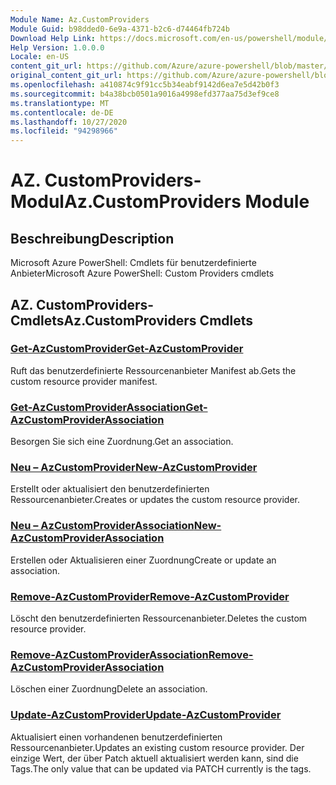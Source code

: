 ```yaml
---
Module Name: Az.CustomProviders
Module Guid: b98dded0-6e9a-4371-b2c6-d74464fb724b
Download Help Link: https://docs.microsoft.com/en-us/powershell/module/az.customproviders
Help Version: 1.0.0.0
Locale: en-US
content_git_url: https://github.com/Azure/azure-powershell/blob/master/src/CustomProviders/help/Az.CustomProviders.md
original_content_git_url: https://github.com/Azure/azure-powershell/blob/master/src/CustomProviders/help/Az.CustomProviders.md
ms.openlocfilehash: a410874c9f91cc5b34eabf9142d6ea7e5d42b0f3
ms.sourcegitcommit: b4a38bcb0501a9016a4998efd377aa75d3ef9ce8
ms.translationtype: MT
ms.contentlocale: de-DE
ms.lasthandoff: 10/27/2020
ms.locfileid: "94298966"
---
```

# <span data-ttu-id="8d2e9-101">AZ. CustomProviders-Modul</span><span class="sxs-lookup"><span data-stu-id="8d2e9-101">Az.CustomProviders Module</span></span>
## <span data-ttu-id="8d2e9-102">Beschreibung</span><span class="sxs-lookup"><span data-stu-id="8d2e9-102">Description</span></span>
<span data-ttu-id="8d2e9-103">Microsoft Azure PowerShell: Cmdlets für benutzerdefinierte Anbieter</span><span class="sxs-lookup"><span data-stu-id="8d2e9-103">Microsoft Azure PowerShell: Custom Providers cmdlets</span></span>

## <span data-ttu-id="8d2e9-104">AZ. CustomProviders-Cmdlets</span><span class="sxs-lookup"><span data-stu-id="8d2e9-104">Az.CustomProviders Cmdlets</span></span>
### [<span data-ttu-id="8d2e9-105">Get-AzCustomProvider</span><span class="sxs-lookup"><span data-stu-id="8d2e9-105">Get-AzCustomProvider</span></span>](Get-AzCustomProvider.md)
<span data-ttu-id="8d2e9-106">Ruft das benutzerdefinierte Ressourcenanbieter Manifest ab.</span><span class="sxs-lookup"><span data-stu-id="8d2e9-106">Gets the custom resource provider manifest.</span></span>

### [<span data-ttu-id="8d2e9-107">Get-AzCustomProviderAssociation</span><span class="sxs-lookup"><span data-stu-id="8d2e9-107">Get-AzCustomProviderAssociation</span></span>](Get-AzCustomProviderAssociation.md)
<span data-ttu-id="8d2e9-108">Besorgen Sie sich eine Zuordnung.</span><span class="sxs-lookup"><span data-stu-id="8d2e9-108">Get an association.</span></span>

### [<span data-ttu-id="8d2e9-109">Neu – AzCustomProvider</span><span class="sxs-lookup"><span data-stu-id="8d2e9-109">New-AzCustomProvider</span></span>](New-AzCustomProvider.md)
<span data-ttu-id="8d2e9-110">Erstellt oder aktualisiert den benutzerdefinierten Ressourcenanbieter.</span><span class="sxs-lookup"><span data-stu-id="8d2e9-110">Creates or updates the custom resource provider.</span></span>

### [<span data-ttu-id="8d2e9-111">Neu – AzCustomProviderAssociation</span><span class="sxs-lookup"><span data-stu-id="8d2e9-111">New-AzCustomProviderAssociation</span></span>](New-AzCustomProviderAssociation.md)
<span data-ttu-id="8d2e9-112">Erstellen oder Aktualisieren einer Zuordnung</span><span class="sxs-lookup"><span data-stu-id="8d2e9-112">Create or update an association.</span></span>

### [<span data-ttu-id="8d2e9-113">Remove-AzCustomProvider</span><span class="sxs-lookup"><span data-stu-id="8d2e9-113">Remove-AzCustomProvider</span></span>](Remove-AzCustomProvider.md)
<span data-ttu-id="8d2e9-114">Löscht den benutzerdefinierten Ressourcenanbieter.</span><span class="sxs-lookup"><span data-stu-id="8d2e9-114">Deletes the custom resource provider.</span></span>

### [<span data-ttu-id="8d2e9-115">Remove-AzCustomProviderAssociation</span><span class="sxs-lookup"><span data-stu-id="8d2e9-115">Remove-AzCustomProviderAssociation</span></span>](Remove-AzCustomProviderAssociation.md)
<span data-ttu-id="8d2e9-116">Löschen einer Zuordnung</span><span class="sxs-lookup"><span data-stu-id="8d2e9-116">Delete an association.</span></span>

### [<span data-ttu-id="8d2e9-117">Update-AzCustomProvider</span><span class="sxs-lookup"><span data-stu-id="8d2e9-117">Update-AzCustomProvider</span></span>](Update-AzCustomProvider.md)
<span data-ttu-id="8d2e9-118">Aktualisiert einen vorhandenen benutzerdefinierten Ressourcenanbieter.</span><span class="sxs-lookup"><span data-stu-id="8d2e9-118">Updates an existing custom resource provider.</span></span>
<span data-ttu-id="8d2e9-119">Der einzige Wert, der über Patch aktuell aktualisiert werden kann, sind die Tags.</span><span class="sxs-lookup"><span data-stu-id="8d2e9-119">The only value that can be updated via PATCH currently is the tags.</span></span>

